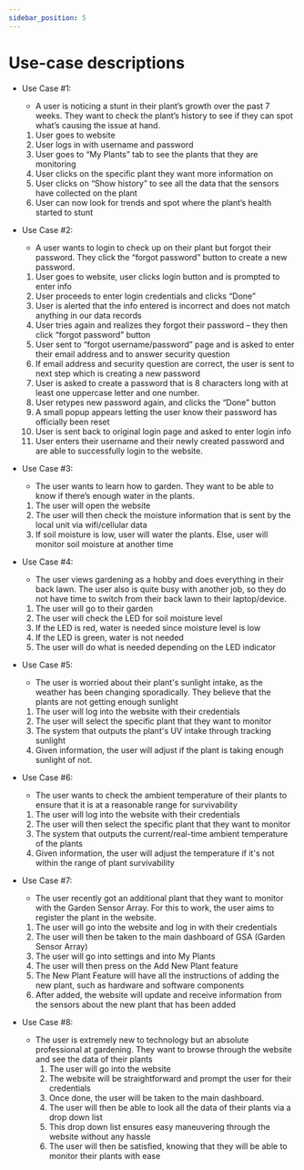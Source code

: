 ```yaml
---
sidebar_position: 5
---
```


# Use-case descriptions

* Use Case #1: 
    * A user is noticing a stunt in their plant’s growth over the past 7 weeks. They want to check the plant’s history to see if they can spot what’s causing the issue at hand.
    1. User goes to website  
    2. User logs in with username and password  
    3. User goes to “My Plants” tab to see the plants that they are monitoring  
    4. User clicks on the specific plant they want more information on  
    5. User clicks on “Show history” to see all the data that the sensors have collected on the plant  
    6. User can now look for trends and spot where the plant’s health started to stunt


* Use Case #2: 
    * A user wants to login to check up on their plant but forgot their password. They click the “forgot password” button to create a new password.
    1. User goes to website, user clicks login button and is prompted to enter info 
    2. User proceeds to enter login credentials and clicks “Done” 
    3. User is alerted that the info entered is incorrect and does not match anything in our data records  
    4. User tries again and realizes they forgot their password – they then click “forgot password” button  
    5. User sent to “forgot username/password” page and is asked to enter their email address and to answer security question  
    6. If email address and security question are correct, the user is sent to next step which is creating a new password
    7. User is asked to create a password that is 8 characters long with at least one uppercase letter and one number.
    8. User retypes new password again, and clicks the “Done” button 
    9. A small popup appears letting the user know their password has officially been reset  
    10. User is sent back to original login page and asked to enter login info  
    11. User enters their username and their newly created password and are able to successfully login to the website.

* Use Case #3:
   * The user wants to learn how to garden. They want to be able to know if there’s enough water in the plants.
  1. The user will open the website
  2. The user will then check the moisture information that is sent by the local unit via wifi/cellular data
  3. If soil moisture is low, user will water the plants. Else, user will monitor soil moisture at another time


* Use Case #4:
   * The user views gardening as a hobby and does everything in their back lawn. The user also is quite busy with another job, so they do not have time to switch from their back lawn to their laptop/device.
  1. The user will go to their garden
  2. The user will check the LED for soil moisture level
  3. If the LED is red, water is needed since moisture level is low
  4. If the LED is green, water is not needed
  5. The user will do what is needed depending on the LED indicator

 * Use Case #5:
    *  The user is worried about their plant's sunlight intake, as the weather has been changing sporadically. They believe that the plants are not getting enough sunlight
   1. The user will log into the website with their credentials
   2. The user will select the specific plant that they want to monitor
   3. The system that outputs the plant's UV intake through tracking sunlight
   4. Given information, the user will adjust if the plant is taking enough sunlight of not.

* Use Case #6:
   * The user wants to check the ambient temperature of their plants to ensure that it is at a reasonable range for survivability
   1. The user will log into the website with their credentials
   2. The user will then select the specific plant that they want to monitor
   3. The system that outputs the current/real-time ambient temperature of the plants
   4. Given information, the user will adjust the temperature if it's not within the range of plant survivability

* Use Case #7:
     * The user recently got an additional plant that they want to monitor with the Garden Sensor Array. For this to work, the user aims to register the plant in the website.
    1. The user will go into the website and log in with their credentials
    2. The user will then be taken to the main dashboard of GSA (Garden Sensor Array)
    3. The user will go into settings and into My Plants
    4. The user will then press on the Add New Plant feature
    5. The New Plant Feature will have all the instructions of adding the new plant, such as hardware and software components
    6. After added, the website will update and receive information from the sensors about the new plant that has been added
   
* Use Case #8:
  * The user is extremely new to technology but an absolute professional at gardening. They want to browse through the website and see the data of their plants
     1. The user will go into the website
     2. The website will be straightforward and prompt the user for their credentials
     3. Once done, the user will be taken to the main dashboard.
     4. The user will then be able to look all the data of their plants via a drop down list
     5. This drop down list ensures easy maneuvering through the website without any hassle
     6. The user will then be satisfied, knowing that they will be able to monitor their plants with ease
 
